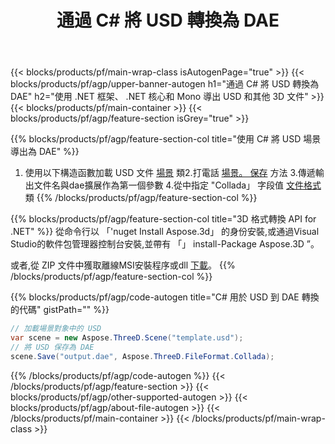 ﻿---
title: 通過 C# 將 USD 轉換為 DAE 
description: 使用 .NET API 轉換 USD 和其他 3D 文件
url: /zh-hant/net/conversion/usd-to-dae/
family: 3d
platformtag: net
feature: conversion
informat: USD
outformat: DAE
otherformats: FBX OBJ DXF HTML DAE STL RVM DRC 
---
{{< blocks/products/pf/main-wrap-class isAutogenPage="true" >}}
{{< blocks/products/pf/agp/upper-banner-autogen h1="通過 C# 將 USD 轉換為 DAE" h2="使用 .NET 框架、 .NET 核心和 Mono 導出 USD 和其他 3D 文件" >}}
{{< blocks/products/pf/main-container >}}
{{< blocks/products/pf/agp/feature-section isGrey="true" >}}

{{% blocks/products/pf/agp/feature-section-col title="使用 C# 將 USD 場景導出為 DAE" %}}
1. 使用以下構造函數加載 USD 文件 [場景](https://apireference.aspose.com/3d/net/aspose.threed/scene) 類2.打電話 [場景。 保存](https://apireference.aspose.com/3d/net/aspose.threed/scene/methods/save/index) 方法
3.傳遞輸出文件名與dae擴展作為第一個參數
4.從中指定 "Collada」 字段值 [文件格式](https://apireference.aspose.com/3d/net/aspose.threed/fileformat/fields/index) 類
{{% /blocks/products/pf/agp/feature-section-col %}}

{{% blocks/products/pf/agp/feature-section-col title="3D 格式轉換 API for .NET" %}}
從命令行以 「'nuget Install Aspose.3d」 的身份安裝,或通過Visual Studio的軟件包管理器控制台安裝,並帶有 「」 install-Package Aspose.3D ”。

或者,從 ZIP 文件中獲取離線MSI安裝程序或dll [下載](https://downloads.aspose.com/3d/net)。
{{% /blocks/products/pf/agp/feature-section-col %}}

{{% blocks/products/pf/agp/code-autogen title="C# 用於 USD 到 DAE 轉換的代碼" gistPath="" %}}
```cs
// 加載場景對象中的 USD 
var scene = new Aspose.ThreeD.Scene("template.usd");
// 將 USD 保存為 DAE 
scene.Save("output.dae", Aspose.ThreeD.FileFormat.Collada);

```
{{% /blocks/products/pf/agp/code-autogen %}}
{{< /blocks/products/pf/agp/feature-section >}}
{{< blocks/products/pf/agp/other-supported-autogen >}}
{{< blocks/products/pf/agp/about-file-autogen >}}
{{< /blocks/products/pf/main-container >}}
{{< /blocks/products/pf/main-wrap-class >}}
